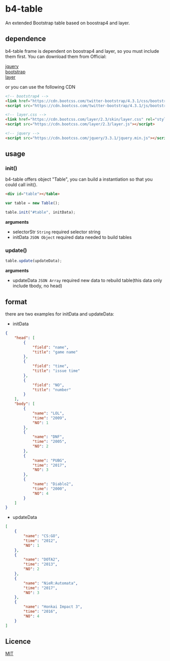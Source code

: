 # b4-table

An extended Bootstrap table based on boostrap4 and layer.

## dependence

b4-table frame is dependent on boostrap4 and layer, so you must include them first. You can download them from Official:

[jquery](https://jquery.com/)  
[bootstrap](https://v4.bootcss.com/)  
[layer](http://layer.layui.com/)  

or you can use the following CDN

```html
<!-- bootstrap4 -->
<link href="https://cdn.bootcss.com/twitter-bootstrap/4.3.1/css/bootstrap.min.css" rel="stylesheet">
<script src="https://cdn.bootcss.com/twitter-bootstrap/4.3.1/js/bootstrap.min.js"></script>

<!-- layer.css -->
<link href="https://cdn.bootcss.com/layer/2.3/skin/layer.css" rel="stylesheet">
<script src="https://cdn.bootcss.com/layer/2.3/layer.js"></script>

<!-- jquery -->
<script src="https://cdn.bootcss.com/jquery/3.3.1/jquery.min.js"></script>
```

## usage

### init()

b4-table offers object "Table", you can build a instantiation so that you could call init().

```html
<div id="table"></table>
```

```js
var table = new Table();

table.init("#table", initData);
```

**arguments**
* selectorStr `String` required  selector string  
* initData `JSON Object` required  data needed to build tables

### update()
```js
table.update(updateData);
```

**arguments**
* updateData `JSON Array` required  new data to rebuild table(this data only include tbody, no head)

## format

there are two examples for initData and updateData:

* initData
```json
{
    "head": [
        {
            "field": "name",
            "title": "game name"
        },
        {
            "field": "time",
            "title": "issue time"
        },
        {
            "field": "NO",
            "title": "number"
        }
    ],
    "body": [
        {
            "name": "LOL",
            "time": "2009",
            "NO": 1
        },
        {
            "name": "DNF",
            "time": "2005",
            "NO": 2
        },
        {
            "name": "PUBG",
            "time": "2017",
            "NO": 3
        },
        {
            "name": "Diablo2",
            "time": "2000",
            "NO": 4
        }
    ]
}
```

* updateData
```json
[
    {
        "name": "CS:GO",
        "time": "2012",
        "NO": 1
    },
    {
        "name": "DOTA2",
        "time": "2013",
        "NO": 2
    },
    {
        "name": "NieR:Automata",
        "time": "2017",
        "NO": 3
    },
    {
        "name": "Honkai Impact 3",
        "time": "2016",
        "NO": 4
    }
]
```

## Licence
[MIT](https://github.com/Gu-Miao/b4-table/blob/master/LICENSE)